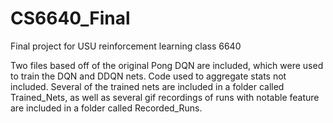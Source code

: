 # CS6640_Final
Final project for USU reinforcement learning class 6640

Two files based off of the original Pong DQN are included, which were used to train the DQN and DDQN nets. Code used to aggregate stats not included. Several of the trained nets are included in a folder called Trained_Nets, as well as several gif recordings of runs with notable feature are included in a folder called Recorded_Runs. 
